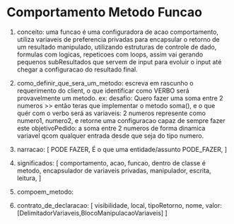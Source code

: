 # Comportamento Metodo Funcao

1. conceito: uma funcao é uma configuradora de acao comportamento, utiliza variaveis de preferencia privadas para encapsular o retorno de um resultado manipulado, utilizando estruturas de controle de dado, formulas com logicas, repeticoes com loops, assim vai gerando pequenos subResultados que servem de input para evoluir o input até chegar a configuracao do resultado final.

1. como_definir_que_sera_um_metodo: escreva em rascunho o requerimento do client, o que identificar como VERBO será provavelmente um metodo. ex: desafio: Quero fazer uma soma entre 2 numeros >> então teras que implementar o metodo soma(), e o que quér com o verbo será as variaveis: 2 numeros represente como numero1, numero2, e retorne uma configuracao capaz de sempre fazer este objetivoPedido: a soma entre 2 numeros de forma dinamica variavel qcom qualquer entrada desde que seja do tipo numero.

1. narracao: [ PODE FAZER, É o que uma entidade/assunto PODE_FAZER, ]

1. significados: [ comportamento, acao, funcao, dentro de classe é metodo, encapsulador de variaveis privadas, manipulador, escrita, leitura, ]

1. compoem_metodo:
  1. contrato_de_declaracao: [ visibilidade, local, tipoRetorno, nome, valor: [DelimitadorVariaveis,BlocoManipulacaoVariaveis] ]